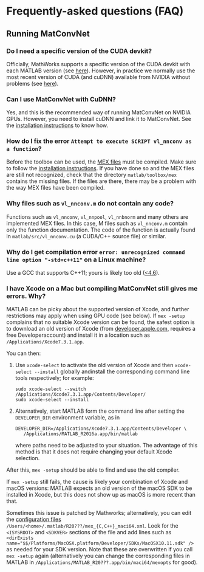 # Frequently-asked questions (FAQ)

## Running MatConvNet

### Do I need a specific version of the CUDA devkit?

Officially, MathWorks supports a specific version of the CUDA devkit
with each MATLAB version (see [here](install.md#gpu)). However, in
practice we normally use the most recent version of CUDA (and cuDNN)
available from NVIDIA without problems (see
[here](install.md#nvcc)).

### Can I use MatConvNet with CuDNN?

Yes, and this is the recommended way of running MatConvNet on NVIDIA
GPUs. However, you need to install cuDNN and link it to
MatConvNet. See the [installation instructions](install.md#cudnn) to
know how.

### How do I fix the error `Attempt to execute SCRIPT vl_nnconv as a function`?

Before the toolbox can be used, the
[MEX files](http://www.mathworks.com/support/tech-notes/1600/1605.html
) must be compiled. Make sure to follow the
[installation instructions](install.md). If you have done so and the
MEX files are still not recognized, check that the directory
`matlab/toolbox/mex` contains the missing files. If the files are
there, there may be a problem with the way MEX files have been
compiled.

### Why files such as `vl_nnconv.m` do not contain any code?

Functions such as `vl_nnconv`, `vl_nnpool`, `vl_nnbnorm` and many
others are implemented MEX files. In this case, M files such as
`vl_nnconv.m` contain only the function documentation. The code of the
function is actually found in `matlab/src/vl_nnconv.cu` (a CUDA/C++
source file) or similar.

### Why do I get compilation error `error: unrecognized command line option "-std=c++11"` on a Linux machine?

Use a GCC that supports C++11; yours is likely too old
([<4.6](https://gcc.gnu.org/projects/cxx-status.html#cxx11)).

<a name=macos></a>

### I have Xcode on a Mac but compiling MatConvNet still gives me errors. Why?

MATLAB can be picky about the supported version of Xcode, and further restrictions may apply
when using GPU code (see below). If `mex -setup` complains that no suitable
Xcode version can be found, the safest option is to download an old version of
 Xcode (from [developer.apple.com](http://developer.apple.com/download/more), requires a free Developeraccount) and install
it in a location such as `/Applications/Xcode7.3.1.app`.

You can then:

1. Use `xcode-select` to activate the old version of Xcode and then `xcode-select --install` globally andinstall the corresponding command line tools respectively; for example:
   ```
   sudo xcode-select --switch /Applications/Xcode7.3.1.app/Contents/Developer/
   sudo xcode-select --install
   ```
2. Alternatively, start MATLAB form the command line after setting the `DEVELOPER_DIR` environment variable, as in
   ```
   DEVELOPER_DIR=/Applications/Xcode7.3.1.app/Contents/Developer \
      /Applications/MATLAB_R2016a.app/bin/matlab
   ```
   where paths need to be adjusted to your situation. The advantage of this method is that it does not require changing your default Xcode selection.

After this, `mex -setup` should be able to find and use the old compiler.

If `mex -setup` still fails, the cause is likely your combination of Xcode and macOS versions: MATLAB expects an old version of the macOS SDK to be installed in Xcode, but this does not show up as macOS is more recent than that.

Sometimes this issue is patched by Mathworks; alternatively, you can edit the [configuration
 files](https://uk.mathworks.com/matlabcentral/answers/243868-mex-can-t-find-compiler-after-xcode-7-update-r2015b) `/Users/<home>/.matlab/R20???/mex_{C,C++}_maci64.xml`. Look for the `<ISYSROOT>` and `<SDKVER>` sections of the file and add lines such as `<dirExists name="$$/Platforms/MacOSX.platform/Developer/SDKs/MacOSX10.11.sdk" />` as needed for your SDK version. Note that these are overwritten if you call `mex -setup` again (alternatively you can
 change the corresponding files in MATLAB in `/Applications/MATLAB_R20???.app/bin/maci64/mexopts` for good).

